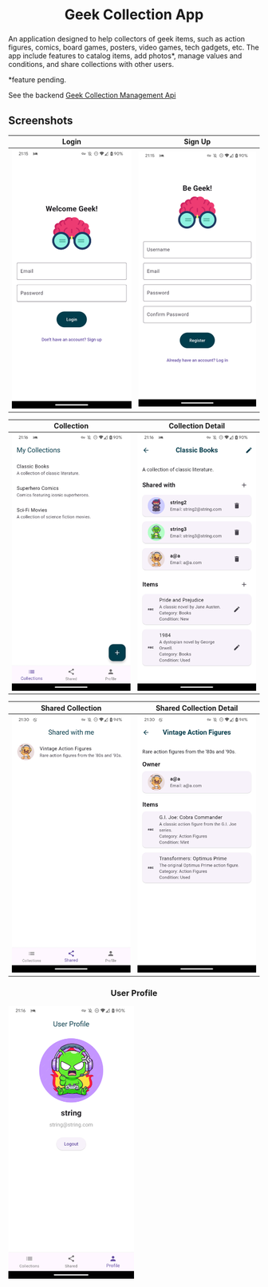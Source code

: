 <p align="center">
  <h1 align="center">Geek Collection App</h1>
  <h3 align="center"></h3>
</p>
An application designed to help collectors of geek items, such as action figures, comics, board games, posters, video games, tech gadgets, etc. The app include features to catalog items, add photos*, manage values and conditions, and share collections with other users.

*feature pending.

See the backend
[Geek Collection Management Api](https://github.com/swczk/GeekCollectionManagementApi)

## Screenshots
Login                      |  Sign Up
:-------------------------:|:-------------------------:
![](screenshots/login.png) | ![](screenshots/register.png)

Collection                 |  Collection Detail
:-------------------------:|:-------------------------:
![](screenshots/collection-page.png) | ![](screenshots/collection-detail-page.png)

Shared Collection          |  Shared Collection Detail
:-------------------------:|:-------------------------:
![](screenshots/shared-collection-page.png) | ![](screenshots/shared-collection-detail-page.png)

<p align="center">
  <h3 align="center">User Profile</h3>
</p>
<img alt="User Page" width=50% src="screenshots/user-page.png"/>
